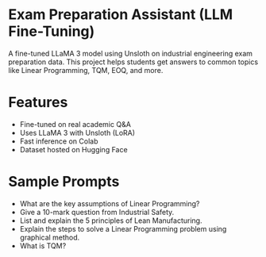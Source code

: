 # Exam Preparation Assistant (LLM Fine-Tuning)
A fine-tuned LLaMA 3 model using Unsloth on industrial engineering exam preparation data. 
This project helps students get answers to common topics like Linear Programming, TQM, EOQ, and more.

# Features
- Fine-tuned on real academic Q&A
- Uses LLaMA 3 with Unsloth (LoRA)
- Fast inference on Colab
- Dataset hosted on Hugging Face

# Sample Prompts
- What are the key assumptions of Linear Programming?
- Give a 10-mark question from Industrial Safety.
- List and explain the 5 principles of Lean Manufacturing.
- Explain the steps to solve a Linear Programming problem using graphical method.
- What is TQM?

